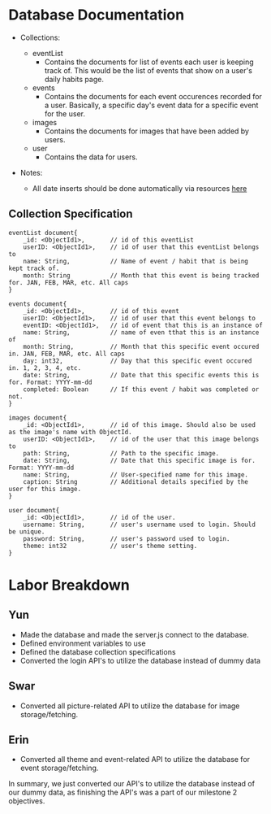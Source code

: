 # Database Documentation
- Collections: 
  - eventList
    - Contains the documents for list of events each user is keeping track of. This would be the list of events that show on a user's daily habits page.
  - events
    - Contains the documents for each event occurences recorded for a user. Basically, a specific day's event data for a specific event for the user.
  - images
    - Contains the documents for images that have been added by users.
  - user
    - Contains the data for users.

- Notes:
  - All date inserts should be done automatically via resources [here](https://docs.mongodb.com/manual/reference/method/Date/)
## Collection Specification
```
eventList document{
    _id: <ObjectId1>,       // id of this eventList
    userID: <ObjectId1>,    // id of user that this eventList belongs to
    name: String,           // Name of event / habit that is being kept track of.
    month: String           // Month that this event is being tracked for. JAN, FEB, MAR, etc. All caps
}

events document{
    _id: <ObjectId1>,       // id of this event
    userID: <ObjectId1>,    // id of user that this event belongs to
    eventID: <ObjectId1>,   // id of event that this is an instance of
    name: String,           // name of even tthat this is an instance of
    month: String,          // Month that this specific event occured in. JAN, FEB, MAR, etc. All caps
    day: int32,             // Day that this specific event occured in. 1, 2, 3, 4, etc.
    date: String,           // Date that this specific events this is for. Format: YYYY-mm-dd
    completed: Boolean      // If this event / habit was completed or not.
}

images document{
    _id: <ObjectId1>,       // id of this image. Should also be used as the image's name with ObjectId.
    userID: <ObjectId1>,    // id of the user that this image belongs to
    path: String,           // Path to the specific image.
    date: String,           // Date that this specific image is for. Format: YYYY-mm-dd
    name: String,           // User-specified name for this image.
    caption: String         // Additional details specified by the user for this image.
}

user document{
    _id: <ObjectId1>,       // id of the user.
    username: String,       // user's username used to login. Should be unique.
    password: String,       // user's password used to login.
    theme: int32            // user's theme setting.
}
```


# Labor Breakdown
## Yun
- Made the database and made the server.js connect to the database.
- Defined environment variables to use
- Defined the database collection specifications
- Converted the login API's to utilize the database instead of dummy data

## Swar
- Converted all picture-related API to utilize the database for image storage/fetching.

## Erin
- Converted all theme and event-related API to utilize the database for event storage/fetching.

In summary, we just converted our API's to utilize the database instead of our dummy data, as finishing the API's was a part of our milestone 2 objectives.